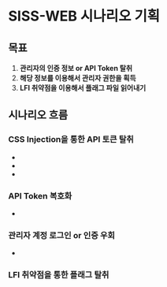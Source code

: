 # SISS-WEB 시나리오 기획 

## 목표 
1. **관리자의 인증 정보 or API Token 탈취**
2. **해당 정보를 이용해서 관리자 권한을 획득**
3. **LFI 취약점을 이용해서 플래그 파일 읽어내기**

## 시나리오 흐름 

### CSS Injection을 통한 API 토큰 탈취
-
-
-
### API Token 복호화
-
### 관리자 계정 로그인 or 인증 우회
-
### LFI 취약점을 통한 플래그 탈취 
